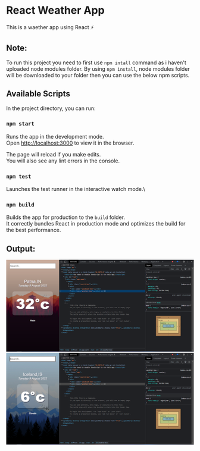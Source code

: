 # React Weather App

This is a waether app using React ⚡

## Note:
To run this project you need to first use `npm intall` command as i haven't uploaded node modules folder. By using `npm install`, node modules folder will be downloaded to your folder then you can use the below npm scripts.

## Available Scripts

In the project directory, you can run:

### `npm start`

Runs the app in the development mode.\
Open [http://localhost:3000](http://localhost:3000) to view it in the browser.

The page will reload if you make edits.\
You will also see any lint errors in the console.

### `npm test`

Launches the test runner in the interactive watch mode.\

### `npm build`

Builds the app for production to the `build` folder.\
It correctly bundles React in production mode and optimizes the build for the best performance.

## Output:
<img src = "react-weather-app-warm.PNG">
<img src = "react-weather-app-cold.PNG">
